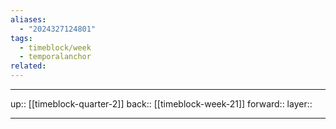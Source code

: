 ```yaml
---
aliases:
  - "2024327124801"
tags:
  - timeblock/week
  - temporalanchor
related:
---
```




***

up:: [[timeblock-quarter-2]]
back:: [[timeblock-week-21]]
forward:: 
layer:: 

***
